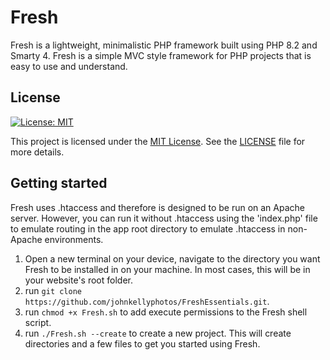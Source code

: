 # Fresh

Fresh is a lightweight, minimalistic PHP framework built using PHP 8.2 and Smarty 4. Fresh is a simple MVC style framework for PHP projects that is easy to use and understand.

## License

[![License: MIT](https://img.shields.io/badge/License-MIT-yellow.svg)](https://opensource.org/licenses/MIT)

This project is licensed under the [MIT License](LICENSE). See the [LICENSE](LICENSE) file for more details.

## Getting started

Fresh uses .htaccess and therefore is designed to be run on an Apache server. However, you can run it without .htaccess using the 'index.php' file to emulate routing in the app root directory to emulate .htaccess in non-Apache environments.

1. Open a new terminal on your device, navigate to the directory you want Fresh to be installed in on your machine. In most cases, this will be in your website's root folder.
2. run `git clone https://github.com/johnkellyphotos/FreshEssentials.git`.
3. run `chmod +x Fresh.sh` to add execute permissions to the Fresh shell script.
4. run `./Fresh.sh --create` to create a new project. This will create directories and a few files to get you started using Fresh.
